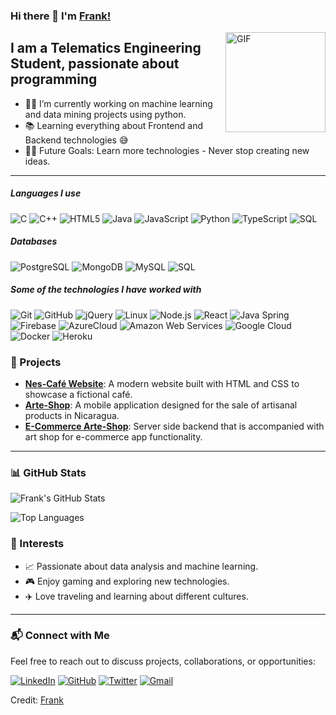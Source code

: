### Hi there 👋 I'm [Frank!](https://github.com/FrankPer-stack/FrankPer-stack/)

<img align="right" alt="GIF" height="160px" src="https://media.giphy.com/media/Ah3zHH7hvsSB2/giphy.gif" />

## I am a Telematics Engineering Student, passionate about programming

- 👨‍💻 I’m currently working on machine learning and data mining projects using python.
- 📚 Learning everything about Frontend and Backend technologies 😅
- 💪🏼 Future Goals: Learn more technologies - Never stop creating new ideas.

---

##### Languages I use

![C](https://img.shields.io/badge/-C-000000?style=flat&logo=c)
![C++](https://img.shields.io/badge/-C++-000000?style=flat&logo=c%2B%2B)
![HTML5](https://img.shields.io/badge/-HTML5-000000?style=flat&logo=html5)
![Java](https://img.shields.io/badge/-Java-000000?style=flat&logo=java)
![JavaScript](https://img.shields.io/badge/-JavaScript-000000?style=flat&logo=javascript)
![Python](https://img.shields.io/badge/-Python-000000?style=flat&logo=python)
![TypeScript](https://img.shields.io/badge/-TypeScript-000000?style=flat&logo=typescript)
![SQL](https://img.shields.io/badge/-SQL-000000?style=flat&logo=postgresql)

##### Databases

![PostgreSQL](https://img.shields.io/badge/PostgreSQL-316192?style=for-the-badge&logo=postgresql&logoColor=white)
![MongoDB](https://img.shields.io/badge/MongoDB-47A248?style=for-the-badge&logo=mongodb&logoColor=white)
![MySQL](https://img.shields.io/badge/MySQL-4479A1?style=for-the-badge&logo=mysql&logoColor=white)
![SQL](https://img.shields.io/badge/SQL-003B57?style=for-the-badge&logo=database&logoColor=white)
<br/>

##### Some of the technologies I have worked with

![Git](https://img.shields.io/badge/-Git-222222?style=flat&logo=git&logoColor=F05032)
![GitHub](https://img.shields.io/badge/-GitHub-222222?style=flat&logo=github&logoColor=181717)
![jQuery](https://img.shields.io/badge/-jQuery-222222?style=flat&logo=jQuery&logoColor=0769AD)
![Linux](https://img.shields.io/badge/-Linux-222222?style=flat&logo=linux&logoColor=FCC624)
![Node.js](https://img.shields.io/badge/-Node.js-222222?style=flat&logo=node.js&logoColor=339933)
![React](https://img.shields.io/badge/-React-222222?style=flat&logo=React&logoColor=61DAFB)
![Java Spring](https://img.shields.io/badge/-Spring-222222?style=flat&logo=spring&logoColor=6DB33F)
![Firebase](https://img.shields.io/badge/Firebase-222222?style=flat-square&logo=firebase)
![AzureCloud](https://img.shields.io/badge/Microsoft%20Azure-222222?style=flat-square&logo=microsoft-azure)
![Amazon Web Services](https://img.shields.io/badge/-Amazon%20Web%20Services-222222?style=flat-square&logo=Amazon-Web-Service)
![Google Cloud](https://img.shields.io/badge/Google%20Cloud-black?style=flat-square&logo=google-cloud)
![Docker](https://img.shields.io/badge/-Docker-black?style=flat-square&logo=docker)
![Heroku](https://img.shields.io/badge/-Heroku-222222?style=flat-square&logo=heroku)
<br/>

### 🚀 Projects
- [**Nes-Café Website**](https://github.com/FrankPer-stack/nes-cafe): A modern website built with HTML and CSS to showcase a fictional café.
- [**Arte-Shop**](https://github.com/FrankPer-stack/ArteShop): A mobile application designed for the sale of artisanal products in Nicaragua.
- [**E-Commerce Arte-Shop**](https://github.com/FrankPer-stack/E-Commerce---Strapi): Server side backend that is accompanied with art shop for e-commerce app functionality.
---

### 📊 GitHub Stats
![Frank's GitHub Stats](https://github-readme-stats.vercel.app/api?username=FrankPer-stack&show_icons=true&theme=dark)

![Top Languages](https://github-readme-stats.vercel.app/api/top-langs/?username=FrankPer-stack&layout=compact&theme=dark)
<br/>

### 🌟 Interests
- 📈 Passionate about data analysis and machine learning.
- 🎮 Enjoy gaming and exploring new technologies.
- ✈️ Love traveling and learning about different cultures.

---

### 📬 Connect with Me
Feel free to reach out to discuss projects, collaborations, or opportunities:

[![LinkedIn](https://img.shields.io/badge/-LinkedIn-0A66C2?style=for-the-badge&logo=linkedin&logoColor=white)](https://www.linkedin.com/in/francisco-peralta-60134a272) 
[![GitHub](https://img.shields.io/badge/-GitHub-171515?style=for-the-badge&logo=github&logoColor=white)](https://github.com/FrankPer-stack) 
[![Twitter](https://img.shields.io/badge/-Twitter-1DA1F2?style=for-the-badge&logo=twitter&logoColor=white)](https://twitter.com/PeraltaP34) 
[![Gmail](https://img.shields.io/badge/-Gmail-D14836?style=for-the-badge&logo=gmail&logoColor=white)](mailto:peraltaromer58@gmail.com)


Credit: [Frank](https://github.com/FrankPer-stack)


